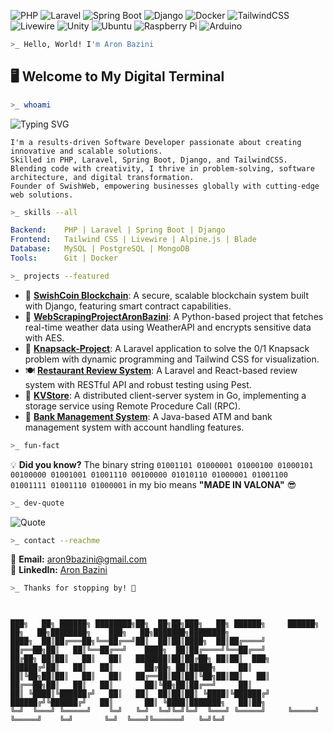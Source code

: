 ![PHP](https://img.shields.io/badge/PHP-777BB4?style=flat&logo=php&logoColor=white)
![Laravel](https://img.shields.io/badge/Laravel-FF2D20?style=flat&logo=laravel&logoColor=white)
![Spring Boot](https://img.shields.io/badge/Spring_Boot-6DB33F?style=flat&logo=spring-boot&logoColor=white)
![Django](https://img.shields.io/badge/Django-092E20?style=flat&logo=django&logoColor=white)
![Docker](https://img.shields.io/badge/Docker-2496ED?style=flat&logo=docker&logoColor=white)
![TailwindCSS](https://img.shields.io/badge/TailwindCSS-38B2AC?style=flat&logo=tailwind-css&logoColor=white)
![Livewire](https://img.shields.io/badge/Livewire-4E56A6?style=flat&logo=livewire&logoColor=white)
![Unity](https://img.shields.io/badge/Unity-000000?style=flat&logo=unity&logoColor=white)
![Ubuntu](https://img.shields.io/badge/Ubuntu-E95420?style=flat&logo=ubuntu&logoColor=white)
![Raspberry Pi](https://img.shields.io/badge/Raspberry%20Pi-A22846?style=flat&logo=raspberry-pi&logoColor=white)
![Arduino](https://img.shields.io/badge/Arduino-00979D?style=flat&logo=arduino&logoColor=white)

```sh
>_ Hello, World! I'm Aron Bazini
```

## 🖥️ **Welcome to My Digital Terminal**

```sh
>_ whoami
```
![Typing SVG](https://readme-typing-svg.herokuapp.com?size=24&color=00FF00&lines=Full-Stack+Developer;SwishWeb+Founder;Cyber+Security+Enthusiast)
```
I'm a results-driven Software Developer passionate about creating innovative and scalable solutions.
Skilled in PHP, Laravel, Spring Boot, Django, and TailwindCSS.
Blending code with creativity, I thrive in problem-solving, software architecture, and digital transformation.
Founder of SwishWeb, empowering businesses globally with cutting-edge web solutions.
```

```sh
>_ skills --all
```
```yaml
Backend:    PHP | Laravel | Spring Boot | Django
Frontend:   Tailwind CSS | Livewire | Alpine.js | Blade
Database:   MySQL | PostgreSQL | MongoDB
Tools:      Git | Docker
```

```sh
>_ projects --featured
```
- 🔗 [**SwishCoin Blockchain**](https://github.com/numbhill/SwishCoinBlockchain): A secure, scalable blockchain system built with Django, featuring smart contract capabilities.
- 📡 [**WebScrapingProjectAronBazini**](https://github.com/numbhill/WebScrapingProjectAronBazini): A Python-based project that fetches real-time weather data using WeatherAPI and encrypts sensitive data with AES.
- 🎒 [**Knapsack-Project**](https://github.com/numbhill/knapsack-project): A Laravel application to solve the 0/1 Knapsack problem with dynamic programming and Tailwind CSS for visualization.
- 🍽️ [**Restaurant Review System**](https://github.com/numbhill/restaurant-review-system): A Laravel and React-based review system with RESTful API and robust testing using Pest.
- 🔑 [**KVStore**](https://github.com/numbhill/kvstore): A distributed client-server system in Go, implementing a storage service using Remote Procedure Call (RPC).
- 🏦 [**Bank Management System**](https://github.com/numbhill/bank-management-system): A Java-based ATM and bank management system with account handling features.

```sh
>_ fun-fact
```
💡 **Did you know?** The binary string `01001101 01000001 01000100 01000101 00100000 01001001 01001110 00100000 01010110 01000001 01001100 01001111 01001110 01000001` in my bio means **"MADE IN VALONA"** 😎

```sh
>_ dev-quote
```
![Quote](https://quotes-github-readme.vercel.app/api?type=horizontal&theme=radical)

```sh
>_ contact --reachme
```
📩 **Email:** [aron9bazini@gmail.com](mailto:aron9bazini@gmail.com)  
💼 **LinkedIn:** [Aron Bazini](https://www.linkedin.com/in/aronbazini/)

```sh
>_ Thanks for stopping by! 🚀
```

```


███╗   ██╗ ██████╗ ████████╗██╗  ██╗██╗███╗   ██╗ ██████╗     ██████╗ ██╗   ██╗████████╗    ███╗   ██╗███████╗████████╗
████╗  ██║██╔═══██╗╚══██╔══╝██║  ██║██║████╗  ██║██╔════╝     ██╔══██╗██║   ██║╚══██╔══╝    ████╗  ██║██╔════╝╚══██╔══╝
██╔██╗ ██║██║   ██║   ██║   ███████║██║██╔██╗ ██║██║  ███╗    ██████╔╝██║   ██║   ██║       ██╔██╗ ██║█████╗     ██║   
██║╚██╗██║██║   ██║   ██║   ██╔══██║██║██║╚██╗██║██║   ██║    ██╔══██╗██║   ██║   ██║       ██║╚██╗██║██╔══╝     ██║   
██║ ╚████║╚██████╔╝   ██║   ██║  ██║██║██║ ╚████║╚██████╔╝    ██████╔╝╚██████╔╝   ██║       ██║ ╚████║███████╗   ██║██╗
╚═╝  ╚═══╝ ╚═════╝    ╚═╝   ╚═╝  ╚═╝╚═╝╚═╝  ╚═══╝ ╚═════╝     ╚═════╝  ╚═════╝    ╚═╝       ╚═╝  ╚═══╝╚══════╝   ╚═╝╚═╝
